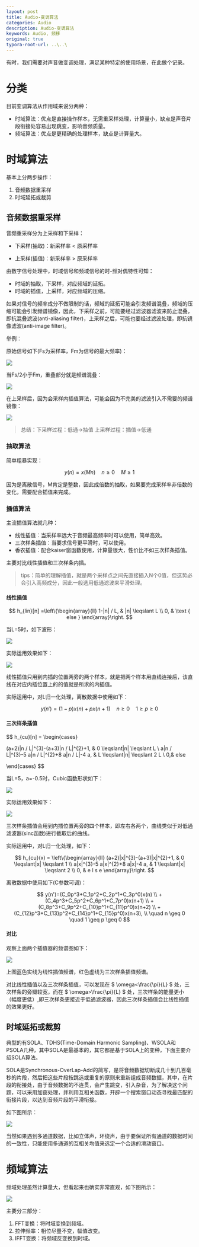 ```yaml
---
layout: post
title: Audio-变调算法
categories: Audio
description: Audio-变调算法
keywords: Audio, 频移
original: true
typora-root-url: ..\..\
---
```


有时，我们需要对声音做变调处理，满足某种特定的使用场景，在此做个记录。

# 分类

目前变调算法从作用域来说分两种：

- 时域算法：优点是直接操作样本，无需重采样处理，计算量小，缺点是声音片段衔接处容易出现跳变，影响音频质量。
- 频域算法：优点是更精确的处理样本，缺点是计算量大。

# 时域算法

基本上分两步操作：

1. 音频数据重采样
2. 时域延拓或裁剪



## 音频数据重采样

音频重采样分为上采样和下采样：

- 下采样(抽取)：新采样率 < 原采样率

- 上采样(插值)：新采样率 > 原采样率

由数字信号处理中，时域信号和频域信号的时-频对偶特性可知：

- 时域的抽取，下采样，对应频域的延拓。
- 时域的插值，上采样，对应频域的压缩。

如果对信号的频率成分不做限制的话，频域的延拓可能会引发频谱混叠，频域的压缩可能会引发频谱镜像，因此，下采样之前，可能要经过滤波器滤波来防止混叠，即抗混叠滤波(anti-aliasing filter)，上采样之后，可能也要经过滤波处理，即抗镜像滤波(anti-image filter)。

举例：

原始信号如下(Fs为采样率，Fm为信号的最大频率)：

![](/images/audio/resample1.png)



当Fs/2小于Fm，重叠部分就是频谱混叠：

![](/images/audio/resample2.png)

在上采样后，因为会采样内插值算法，可能会因为不完美的滤波引入不需要的频谱镜像：

![](/images/audio/resample3.png)

> 总结：下采样过程：低通->抽值    上采样过程：插值->低通

### 抽取算法

简单粗暴实现：


$$
y(n)=x(M n) \quad n \geq 0 \quad M \geq 1
$$

因为是离散信号，M肯定是整数，因此成倍数的抽取，如果要完成采样率非倍数的变化，需要配合插值来完成。

### 插值算法

主流插值算法就几种：

- 线性插值：当采样率远大于音频最高频率时可以使用，简单高效。
- 三次样条插值：当要求信号更平滑时，可以使用。
- 香农插值：配合kaiser窗函数使用，计算量很大，性价比不如三次样条插值。

主要对比线性插值和三次样条内插。

> tips：简单的理解插值，就是两个采样点之间先直接插入N个0值，但这势必会引入高频成分，因此一般选用低通滤波来平滑处理。

#### 线性插值


$$
h_{lin}[n] =\left\{\begin{array}{ll}
1-|n| / L, & |n| \leqslant L \\
0, & \text { else }
\end{array}\right.
$$


当L=5时，如下波形：

![](/images/audio/lin1.JPG)

实际运用效果如下：

![](/images/audio/lin2.JPG)

线性插值只用到内插的位置两旁的两个样本，就是把两个样本用直线连接后，该直线在对应内插位置上的的值就是所求的内插值。


实际运用中，对L归一化处理，离散数据中使用如下：


$$
y(n')=(1-p)x(n)+px(n+1) \quad n \geq 0 \quad 1 \geq p \geq 0
$$


#### 三次样条插值


$$
h_{cu}[n] = \begin{cases}

(a+2)|n / L|^{3}-(a+3)|n / L|^{2}+1, & 0 \leqslant|n| \leqslant L \\
a|n / L|^{3}-5 a|n / L|^{2}+8 a|n / L|-4 a, & L \leqslant|n| \leqslant 2 L \\
0,& else

\end{cases}
$$


当L=5，a=-0.5时，Cubic函数形状如下：

![](/images/audio/cubic1.JPG)

实际运用效果如下：

![](/images/audio/cubic2.JPG)

三次样条插值会用到内插位置两旁的四个样本，即左右各两个，曲线类似于对低通滤波器(sinc函数)进行截取后的曲线。

实际运用中，对L归一化处理，如下：


$$
h_{cu}(x) = \left\{\begin{array}{ll}
(a+2)|x|^{3}-(a+3)|x|^{2}+1, & 0 \leqslant|x| \leqslant 1 \\
a|x|^{3}-5 a|x|^{2}+8 a|x|-4 a, & 1 \leqslant|x| \leqslant 2 \\
0, & e l s e
\end{array}\right.
$$


离散数据中使用如下(C参数可调)：


$$
y(n')=(C_0p^3+C_1p^2+C_2p^1+C_3p^0)x(n) \\  +(C_4p^3+C_5p^2+C_6p^1+C_7p^0)x(n+1) \\ +(C_8p^3+C_9p^2+C_{10}p^1+C_{11}p^0)x(n+2) \\ +(C_{12}p^3+C_{13}p^2+C_{14}p^1+C_{15}p^0)x(n+3), \\  \quad n \geq 0 \quad 1 \geq p \geq 0
$$


#### 对比

观察上面两个插值器的频谱图如下：

![](/images/audio/compare.JPG)

上图蓝色实线为线性插值频谱，红色虚线为三次样条插值频谱。

对比线性插值以及三次样条插值，可以发现在 $ \omega<\frac{\pi}{L} $ 处，三次样条的旁瓣较宽，而在 $ \omega>\frac{\pi}{L} $ 处，三次样条的能量更小（幅度更低）,即三次样条更接近于低通滤波器，因此三次样条插值会比线性插值的效果更好。

## 时域延拓或裁剪

典型的有SOLA、TDHS(Time-Domain Harmonic Sampling)、WSOLA和PSOLA几种，其中SOLA是最基本的，其它都是基于SOLA上的变种，下面主要介绍SOLA算法。

SOLA是Synchronous-OverLap-Add的简写，是将音频数据切断成几十到几百毫秒的片段，然后把这些片段按跳选或重复的原则来重新组成音频数据，其中，在片段的衔接处，由于音频数据的不连贯，会产生跳变，引入杂音，为了解决这个问题，可以采用加窗处理，并利用互相关函数，开辟一个搜索窗口动态寻找最匹配的衔接片段，以达到音频片段的平滑衔接。

如下图所示：

![](/images/audio/sola.png)

当然如果遇到多通道数据，比如立体声，环绕声，由于要保证所有通道的数据时间的一致性，只能使用多通道的互相关均值来选定一个合适的滑动窗口。

# 频域算法

频域处理虽然计算量大，但看起来也确实非常直观，如下图所示：

![](/images/audio/vocoder.png)

主要分三部分：

1. FFT变换：将时域变换到频域。
2. 拉伸频率：相位尽量不变，幅值改变。
3. IFFT变换：将频域反变换到时域。